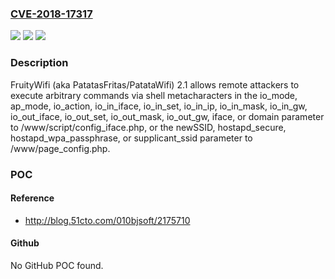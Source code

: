 ### [CVE-2018-17317](https://cve.mitre.org/cgi-bin/cvename.cgi?name=CVE-2018-17317)
![](https://img.shields.io/static/v1?label=Product&message=n%2Fa&color=blue)
![](https://img.shields.io/static/v1?label=Version&message=n%2Fa&color=blue)
![](https://img.shields.io/static/v1?label=Vulnerability&message=n%2Fa&color=brighgreen)

### Description

FruityWifi (aka PatatasFritas/PatataWifi) 2.1 allows remote attackers to execute arbitrary commands via shell metacharacters in the io_mode, ap_mode, io_action, io_in_iface, io_in_set, io_in_ip, io_in_mask, io_in_gw, io_out_iface, io_out_set, io_out_mask, io_out_gw, iface, or domain parameter to /www/script/config_iface.php, or the newSSID, hostapd_secure, hostapd_wpa_passphrase, or supplicant_ssid parameter to /www/page_config.php.

### POC

#### Reference
- http://blog.51cto.com/010bjsoft/2175710

#### Github
No GitHub POC found.

